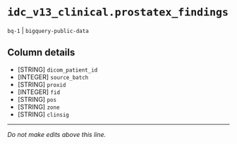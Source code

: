 # `idc_v13_clinical.prostatex_findings`
`bq-1` | `bigquery-public-data`

## Column details
* [STRING]    `dicom_patient_id`
* [INTEGER]   `source_batch`
* [STRING]    `proxid`
* [INTEGER]   `fid`
* [STRING]    `pos`
* [STRING]    `zone`
* [STRING]    `clinsig`

-------------------------------------------------------------------------------
*Do not make edits above this line.*
